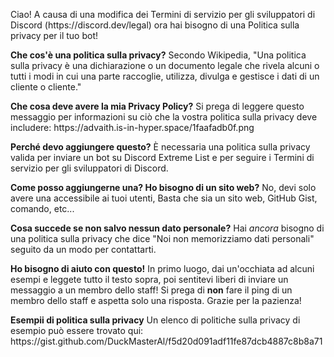 Ciao! A causa di una modifica dei Termini di servizio per gli sviluppatori di Discord (https\://discord.dev/legal) ora hai bisogno di una Politica sulla privacy per il tuo bot!

**Che cos'è una politica sulla privacy?** Secondo Wikipedia, "Una politica sulla privacy è una dichiarazione o un documento legale che rivela alcuni o tutti i modi in cui una parte raccoglie, utilizza, divulga e gestisce i dati di un cliente o cliente."

**Che cosa deve avere la mia Privacy Policy?** Si prega di leggere questo messaggio per informazioni su ciò che la vostra politica sulla privacy deve includere: https\://advaith.is-in-hyper.space/1faafadb0f.png

**Perché devo aggiungere questo?** È necessaria una politica sulla privacy valida per inviare un bot su Discord Extreme List e per seguire i Termini di servizio per gli sviluppatori di Discord.

**Come posso aggiungerne una? Ho bisogno di un sito web?** No, devi solo avere una accessibile ai tuoi utenti, Basta che sia un sito web, GitHub Gist, comando, etc...

**Cosa succede se non salvo nessun dato personale?** Hai _ancora_ bisogno di una politica sulla privacy che dice "Noi non memorizziamo dati personali" seguito da un modo per contattarti.

**Ho bisogno di aiuto con questo!** In primo luogo, dai un'occhiata ad alcuni esempi e leggete tutto il testo sopra, poi sentitevi liberi di inviare un messaggio a un membro dello staff!
Si prega di **non** fare il ping di un membro dello staff e aspetta solo una risposta. Grazie per la pazienza!

**Esempii di politica sulla privacy** Un elenco di politiche sulla privacy di esempio può essere trovato qui: https\://gist.github.com/DuckMasterAl/f5d20d091adf11fe87dcb4887c8b8a71
